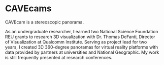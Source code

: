 # CAVEcams
CAVEcam is a stereoscopic panorama.

As an undergraduate researcher, I earned two National Science Foundation REU grants to research 3D visualization with Dr. Thomas DeFanti, Director of Visualization at Qualcomm Institute. Serving as project lead for two years, I created 3D 360-degree panoramas for virtual reality platforms with data provided by partners at universities and National Geographic. My work is still frequently presented at research conferences.
